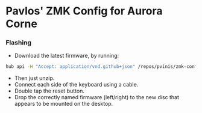 # Pavlos' ZMK Config for Aurora Corne

### Flashing

- Download the latest firmware, by running:

```sh
hub api -H "Accept: application/vnd.github+json" /repos/pvinis/zmk-config-corne/actions/artifacts |jq ".artifacts[0].archive_download_url" | xargs hub api > firmware.zip
```

- Then just unzip.
- Connect each side of the keyboard using a cable.
- Double tap the reset button.
- Drop the correctly named firmware (left/right) to the new disc that appears to be mounted on the desktop.
